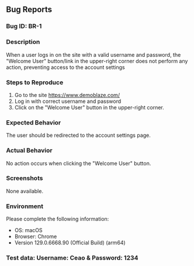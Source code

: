 ## Bug Reports

### Bug ID: BR-1

### Description
When a user logs in on the site with a valid username and password, the "Welcome User" button/link in the upper-right corner does not perform any action, preventing access to the account settings

### Steps to Reproduce
1. Go to the site https://www.demoblaze.com/
2. Log in with correct username and password
3. Click on the "Welcome User" button in the upper-right corner.

### Expected Behavior
The user should be redirected to the account settings page.

### Actual Behavior
No action occurs when clicking the "Welcome User" button.

### Screenshots
None available.

### Environment
Please complete the following information:
- OS: macOS
- Browser: Chrome
- Version 129.0.6668.90 (Official Build) (arm64)

### Test data: Username: Ceao & Password: 1234

